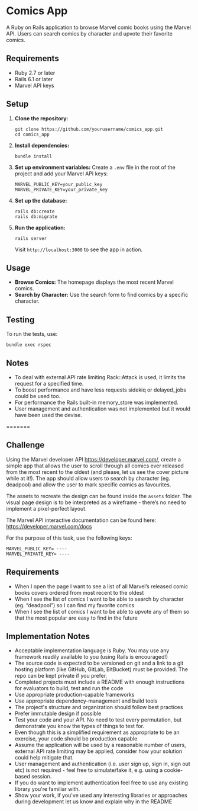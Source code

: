 # Comics App

A Ruby on Rails application to browse Marvel comic books using the Marvel API. Users can search comics by character and upvote their favorite comics.

## Requirements

- Ruby 2.7 or later
- Rails 6.1 or later
- Marvel API keys

## Setup

1. **Clone the repository:**
    ```
    git clone https://github.com/yourusername/comics_app.git
    cd comics_app
    ```

2. **Install dependencies:**
    ```
    bundle install
    ```

3. **Set up environment variables:**
    Create a `.env` file in the root of the project and add your Marvel API keys:
    ```
    MARVEL_PUBLIC_KEY=your_public_key
    MARVEL_PRIVATE_KEY=your_private_key
    ```

4. **Set up the database:**
    ```
    rails db:create
    rails db:migrate
    ```

5. **Run the application:**
    ```
    rails server
    ```
    Visit `http://localhost:3000` to see the app in action.

## Usage

- **Browse Comics:** The homepage displays the most recent Marvel comics.
- **Search by Character:** Use the search form to find comics by a specific character.

## Testing

To run the tests, use:
```
bundle exec rspec
```
## Notes

- To deal with external API rate limiting Rack::Attack is used, it limits the request for a specified time.
- To boost performance and have less requests sidekiq or delayed_jobs could be used too.
- For performance the Rails built-in memory_store was implemented.
- User management and authentication was not implemented but it would have been used the devise.


=======
## Challenge

Using the Marvel developer API https://developer.marvel.com/, create a simple app that allows the user to scroll through all comics ever released from the most recent to the oldest (and please, let us see the cover picture while at it!). The app should allow users to search by character (eg. deadpool) and allow the user to mark specific comics as favourites.

The assets to recreate the design can be found inside the `assets` folder. The visual page design is to be interpreted as a wireframe - there’s no need to implement a pixel-perfect layout.

The Marvel API interactive documentation can be found here: https://developer.marvel.com/docs

For the purpose of this task, use the following keys:

```
MARVEL_PUBLIC_KEY= ----
MARVEL_PRIVATE_KEY= ----
```

## Requirements

- When I open the page I want to see a list of all Marvel’s released comic books covers ordered from most recent to the oldest
- When I see the list of comics I want to be able to search by character (eg. “deadpool”) so I can find my favorite comics
- When I see the list of comics I want to be able to upvote any of them so that the most popular are easy to find in the future

## Implementation Notes

- Acceptable implementation language is Ruby. You may use any framework readily available to you (using Rails is encouraged!)
- The source code is expected to be versioned on git and a link to a git hosting platform (like GitHub, GitLab, BitBucket) must be provided. The repo can be kept private if you prefer.
- Completed projects must include a README with enough instructions for evaluators to build, test and run the code
- Use appropriate production-capable frameworks
- Use appropriate dependency-management and build tools
- The project's structure and organization should follow best practices
- Prefer immutable design if possible
- Test your code and your API. No need to test every permutation, but demonstrate you know the types of things to test for.
- Even though this is a simplified requirement as appropriate to be an exercise, your code should be production capable
- Assume the application will be used by a reasonable number of users, external API rate limiting may be applied, consider how your solution could help mitigate that.
- User management and authentication (i.e. user sign up, sign in, sign out etc) is not required - feel free to simulate/fake it, e.g. using a cookie-based session.
- If you do want to implement authentication feel free to use any existing library you're familiar with.
- Show your work, if you've used any interesting libraries or approaches during development let us know and explain why in the README

